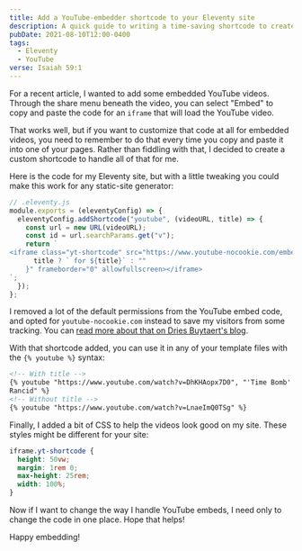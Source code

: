 ```yaml
---
title: Add a YouTube-embedder shortcode to your Eleventy site
description: A quick guide to writing a time-saving shortcode to create the embeddable code from a YouTube url
pubDate: 2021-08-10T12:00-0400
tags:
  - Eleventy
  - YouTube
verse: Isaiah 59:1
---
```


For a recent article, I wanted to add some embedded YouTube videos. Through the share menu beneath the video, you can select "Embed" to copy and paste the code for an `iframe` that will load the YouTube video.

That works well, but if you want to customize that code at all for embedded videos, you need to remember to do that every time you copy and paste it into one of your pages. Rather than fiddling with that, I decided to create a custom shortcode to handle all of that for me.

Here is the code for my Eleventy site, but with a little tweaking you could make this work for any static-site generator:

```js
// .eleventy.js
module.exports = (eleventyConfig) => {
  eleventyConfig.addShortcode("youtube", (videoURL, title) => {
    const url = new URL(videoURL);
    const id = url.searchParams.get("v");
    return `
<iframe class="yt-shortcode" src="https://www.youtube-nocookie.com/embed/${id}" title="YouTube video player${
      title ? ` for ${title}` : ""
    }" frameborder="0" allowfullscreen></iframe>
`;
  });
};
```

I removed a lot of the default permissions from the YouTube embed code, and opted for `youtube-nocookie.com` instead to save my visitors from some tracking. You can [read more about that on Dries Buytaert's blog](https://dri.es/how-to-remove-youtube-tracking).

With that shortcode added, you can use it in any of your template files with the `{% youtube %}` syntax:



```md
<!-- With title -->
{% youtube "https://www.youtube.com/watch?v=DhKHAopx7D0", "'Time Bomb' by
Rancid" %}
<!-- Without title -->
{% youtube "https://www.youtube.com/watch?v=LnaeImQ0TSg" %}
```



Finally, I added a bit of CSS to help the videos look good on my site. These styles might be different for your site:

```css
iframe.yt-shortcode {
  height: 50vw;
  margin: 1rem 0;
  max-height: 25rem;
  width: 100%;
}
```

Now if I want to change the way I handle YouTube embeds, I need only to change the code in one place. Hope that helps!

Happy embedding!
